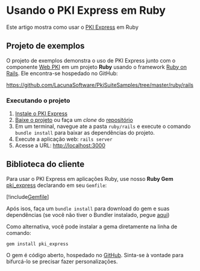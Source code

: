 # Usando o PKI Express em Ruby

Este artigo mostra como usar o [PKI Express](../index.md) em Ruby

## Projeto de exemplos

O projeto de exemplos demonstra o uso de PKI Express junto com o componente [Web PKI](../../web-pki/index.md)
em um projeto **Ruby** usando o framework [Ruby on Rails](http://rubyonrails.org/). Ele encontra-se hospedado no GitHub:

https://github.com/LacunaSoftware/PkiSuiteSamples/tree/master/ruby/rails

### Executando o projeto

1. [Instale o PKI Express](../setup/index.md)
1. [Baixe o projeto](https://github.com/LacunaSoftware/PkiSuiteSamples/archive/master.zip) ou faça um *clone* do [repositório](https://github.com/LacunaSoftware/PkiSuiteSamples.git)
1. Em um terminal, navegue ate a pasta `ruby/rails` e execute o comando `bundle install` para baixar as dependências do projeto.
1. Execute a aplicação web: `rails server`
1. Acesse a URL: [http://localhost:3000](http://localhost:3000)

## Biblioteca do cliente
 
Para usar o PKI Express em aplicações Ruby, use nosso **Ruby Gem** [pki_express](https://rubygems.org/gems/pki_express) declarando em seu `Gemfile`:

[!include[Gemfile](../../../../includes/pki-express/ruby/gemfile.md)]

Após isos, faça um `bundle install` para download do gem e suas dependências (se você não tiver o Bundler instalado, pegue [aqui](http://bundler.io/))

Como alternativa, você pode instalar a gema diretamente na linha de comando:

```
gem install pki_express
```

O gem é código aberto, hospedado no [GitHub](https://github.com/LacunaSoftware/RestPkiRubyClient). Sinta-se à vontade para bifurcá-lo se precisar fazer personalizações.

